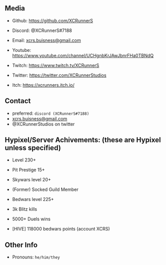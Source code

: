 ## Media

- Github: https://github.com/XCRunnerS

- Discord: @XCRunnerS#7188

- Email: xcrs.buisness@gmail.com

- Youtube: https://www.youtube.com/channel/UCHgnbKrJAwJbnrFHa0TBNdQ

- Twitch: https://www.twitch.tv/XCRunnerS

- Twitter: https://twitter.com/XCRunnerStudios

- Itch: https://xcrunners.itch.io/

## Contact 

- preferred: `discord (XCRunnerS#7188)`
- xcrs.buisness@gmail.com
- @XCRunnerStudios on twitter

## Hypixel/Server Achivements: (these are Hypixel unless specified)

- Level 230+

- Pit Prestige 15+

- Skywars level 20+

- (Former) Socked Guild Member

- Bedwars level 225+

- 3k Blitz kills

- 5000+ Duels wins

- [HIVE] 118000 bedwars points (account XCRS)

## Other Info

- Pronouns: `he/him/they`

<!--
**XCRunnerS/XCRunnerS** is a ✨ _special_ ✨ repository because its `README.md` (this file) appears on your GitHub profile.

Working on: Learing github, Digital Art, Game Development, School

Here are some ideas to get you started:
- 🔭 I’m currently working on ...
- 🌱 I’m currently learning ...
- 👯 I’m looking to collaborate on ...
- 🤔 I’m looking for help with ...
- 💬 Ask me about ...
- 📫 How to reach me: ...
- 😄 Pronouns: ...
- ⚡ Fun fact: ...
-->
